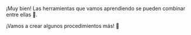 ¡Muy bien! Las herramientas que vamos aprendiendo se pueden combinar entre ellas :wrench:. 

¡Vamos a crear algunos procedimientos más! :muscle: